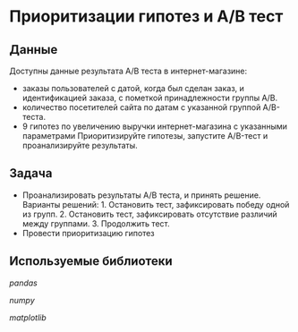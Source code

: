 # Приоритизации гипотез и A/B тест


## Данные 

Доступны данные результата А/В теста в интернет-магазине: 
- заказы пользователей с датой, когда был сделан заказ, и идентификацией заказа, с пометкой принадлежности группы А/В. 
- количество посетителей сайта по датам с указанной группой A/B-теста.
- 9 гипотез по увеличению выручки интернет-магазина с указанными параметрами
Приоритизируйте гипотезы, запустите A/B-тест и проанализируйте результаты.

## Задача

- Проанализировать результаты А/В теста, и принять решение. Варианты решений: 1. Остановить тест, зафиксировать победу одной из групп. 2. Остановить тест, зафиксировать отсутствие различий между группами. 3. Продолжить тест.
- Провести приоритизацию гипотез 

## Используемые библиотеки
*pandas*

*numpy*

*matplotlib*
